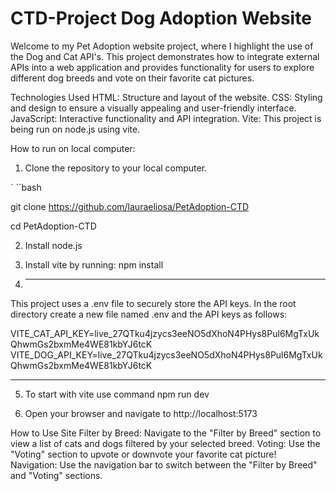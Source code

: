 # CTD-Project Dog Adoption Website

Welcome to my Pet Adoption website project, where I highlight the use of the Dog and Cat API's. 
This project demonstrates how to integrate external APIs into a web application and provides functionality for users to explore different dog breeds and vote on their favorite cat pictures.

Technologies Used
HTML: Structure and layout of the website.
CSS: Styling and design to ensure a visually appealing and user-friendly interface.
JavaScript: Interactive functionality and API integration.
Vite: This project is being run on node.js using vite. 

How to run on local computer: 


1. Clone the repository to your local computer.

 ` ``bash
 
git clone https://github.com/lauraeliosa/PetAdoption-CTD

cd PetAdoption-CTD

2. Install node.js

3. Install vite by running:
    npm install

4. *****
This project uses a .env file to securely store the API keys. In the root directory
create a new file named .env and the API keys as follows: 

VITE_CAT_API_KEY=live_27QTku4jzycs3eeNO5dXhoN4PHys8Pul6MgTxUkQhwmGs2bxmMe4WE81kbYJ6tcK
VITE_DOG_API_KEY=live_27QTku4jzycs3eeNO5dXhoN4PHys8Pul6MgTxUkQhwmGs2bxmMe4WE81kbYJ6tcK
*****

5. To start with vite use command 
npm run dev

6. Open your browser and navigate to http://localhost:5173


How to Use Site
Filter by Breed: Navigate to the "Filter by Breed" section to view a list of cats and dogs filtered by your selected breed.
Voting: Use the "Voting" section to upvote or downvote your favorite cat picture!
Navigation: Use the navigation bar to switch between the "Filter by Breed" and "Voting" sections.


